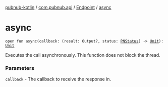 [pubnub-kotlin](../../index.md) / [com.pubnub.api](../index.md) / [Endpoint](index.md) / [async](./async.md)

# async

`open fun async(callback: (result: Output?, status: `[`PNStatus`](../../com.pubnub.api.models.consumer/-p-n-status/index.md)`) -> `[`Unit`](https://kotlinlang.org/api/latest/jvm/stdlib/kotlin/-unit/index.html)`): `[`Unit`](https://kotlinlang.org/api/latest/jvm/stdlib/kotlin/-unit/index.html)

Executes the call asynchronously. This function does not block the thread.

### Parameters

`callback` - The callback to receive the response in.